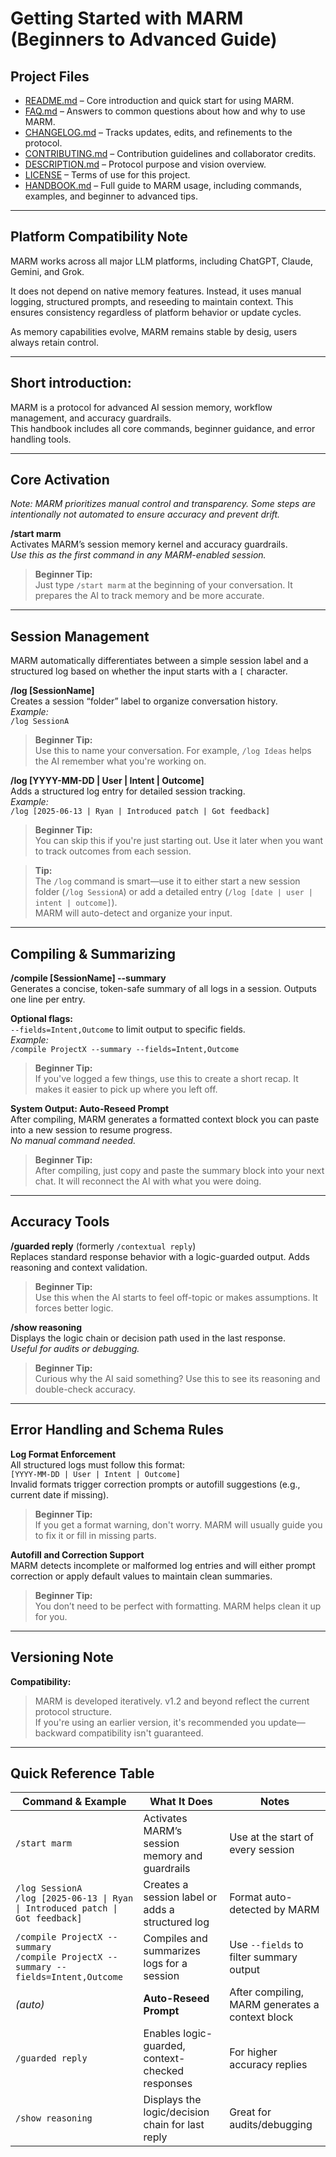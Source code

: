 # Getting Started with MARM (**Beginners to Advanced Guide**)

## Project Files

- [README.md](README.md) – Core introduction and quick start for using MARM.  
- [FAQ.md](FAQ.md) – Answers to common questions about how and why to use MARM.  
- [CHANGELOG.md](CHANGELOG.md) – Tracks updates, edits, and refinements to the protocol.  
- [CONTRIBUTING.md](CONTRIBUTING.md) – Contribution guidelines and collaborator credits.  
- [DESCRIPTION.md](DESCRIPTION.md) – Protocol purpose and vision overview.  
- [LICENSE](LICENSE) – Terms of use for this project.
- [HANDBOOK.md](HANDBOOK.md) – Full guide to MARM usage, including commands, examples, and beginner to advanced tips.

---

## Platform Compatibility Note

MARM works across all major LLM platforms, including ChatGPT, Claude, Gemini, and Grok.

It does not depend on native memory features. Instead, it uses manual logging, structured prompts, and reseeding to maintain context. This ensures consistency regardless of platform behavior or update cycles.

As memory capabilities evolve, MARM remains stable by desig, users always retain control.

---

## Short introduction:  
MARM is a protocol for advanced AI session memory, workflow management, and accuracy guardrails.  
This handbook includes all core commands, beginner guidance, and error handling tools.

---

## Core Activation

*Note: MARM prioritizes manual control and transparency. Some steps are intentionally not automated to ensure accuracy and prevent drift.*

**/start marm**  
Activates MARM’s session memory kernel and accuracy guardrails.  
*Use this as the first command in any MARM-enabled session.*

> **Beginner Tip:**  
> Just type `/start marm` at the beginning of your conversation. It prepares the AI to track memory and be more accurate.

---

## Session Management

MARM automatically differentiates between a simple session label and a structured log based on whether the input starts with a `[` character.

**/log [SessionName]**  
Creates a session “folder” label to organize conversation history.  
*Example:*  
`/log SessionA`

> **Beginner Tip:**  
> Use this to name your conversation. For example, `/log Ideas` helps the AI remember what you're working on.

**/log [YYYY-MM-DD | User | Intent | Outcome]**  
Adds a structured log entry for detailed session tracking.  
*Example:*  
`/log [2025-06-13 | Ryan | Introduced patch | Got feedback]`

> **Beginner Tip:**  
> You can skip this if you're just starting out. Use it later when you want to track outcomes from each session.

> **Tip:**  
> The `/log` command is smart—use it to either start a new session folder (`/log SessionA`) or add a detailed entry (`/log [date | user | intent | outcome]`).  
> MARM will auto-detect and organize your input.

---

## Compiling & Summarizing

**/compile [SessionName] --summary**  
Generates a concise, token-safe summary of all logs in a session. Outputs one line per entry.

**Optional flags:**  
`--fields=Intent,Outcome` to limit output to specific fields.  
*Example:*  
`/compile ProjectX --summary --fields=Intent,Outcome`

> **Beginner Tip:**  
> If you've logged a few things, use this to create a short recap. It makes it easier to pick up where you left off.

**System Output: Auto-Reseed Prompt**  
After compiling, MARM generates a formatted context block you can paste into a new session to resume progress.  
*No manual command needed.*

> **Beginner Tip:**  
> After compiling, just copy and paste the summary block into your next chat. It will reconnect the AI with what you were doing.

---

## Accuracy Tools

**/guarded reply** (formerly `/contextual reply`)  
Replaces standard response behavior with a logic-guarded output. Adds reasoning and context validation.

> **Beginner Tip:**  
> Use this when the AI starts to feel off-topic or makes assumptions. It forces better logic.

**/show reasoning**  
Displays the logic chain or decision path used in the last response.  
*Useful for audits or debugging.*

> **Beginner Tip:**  
> Curious why the AI said something? Use this to see its reasoning and double-check accuracy.

---

## Error Handling and Schema Rules

**Log Format Enforcement**  
All structured logs must follow this format:  
`[YYYY-MM-DD | User | Intent | Outcome]`  
Invalid formats trigger correction prompts or autofill suggestions (e.g., current date if missing).

> **Beginner Tip:**  
> If you get a format warning, don't worry. MARM will usually guide you to fix it or fill in missing parts.

**Autofill and Correction Support**  
MARM detects incomplete or malformed log entries and will either prompt correction or apply default values to maintain clean summaries.

> **Beginner Tip:**  
> You don’t need to be perfect with formatting. MARM helps clean it up for you.

---

## Versioning Note

 **Compatibility:**

> MARM is developed iteratively. v1.2 and beyond reflect the current protocol structure.  
> If you're using an earlier version, it's recommended you update—backward compatibility isn't guaranteed.

---

## Quick Reference Table

| Command & Example                                                                 | What It Does                                      | Notes                                              |
|-----------------------------------------------------------------------------------|---------------------------------------------------|----------------------------------------------------|
| `/start marm`                                                                     | Activates MARM’s session memory and guardrails    | Use at the start of every session                  |
| `/log SessionA`<br>`/log [2025-06-13 \| Ryan \| Introduced patch \| Got feedback]`| Creates a session label or adds a structured log  | Format auto-detected by MARM                       |
| `/compile ProjectX --summary`<br>`/compile ProjectX --summary --fields=Intent,Outcome` | Compiles and summarizes logs for a session        | Use `--fields` to filter summary output            |
| *(auto)*                                                                          | **Auto-Reseed Prompt**                            | After compiling, MARM generates a context block    |
| `/guarded reply`                                                                  | Enables logic-guarded, context-checked responses  | For higher accuracy replies                        |
| `/show reasoning`                                                                 | Displays the logic/decision chain for last reply  | Great for audits/debugging                         |
